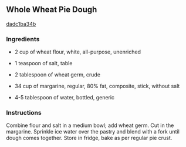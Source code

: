 ## Whole Wheat Pie Dough

[dadc1ba34b](http://www.food.com/recipe/whole-wheat-pie-dough-520396)

### Ingredients

 - 2 cup of wheat flour, white, all-purpose, unenriched

 - 1 teaspoon of salt, table

 - 2 tablespoon of wheat germ, crude

 - 34 cup of margarine, regular, 80% fat, composite, stick, without salt

 - 4-5 tablespoon of water, bottled, generic

### Instructions

Combine flour and salt in a medium bowl; add wheat germ. Cut in the margarine. Sprinkle ice water over the pastry and blend with a fork until dough comes together. Store in fridge, bake as per regular pie crust.